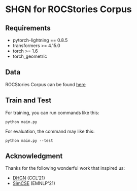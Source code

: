 
# SHGN for ROCStories Corpus

## Requirements
- pytorch-lightning == 0.8.5
- transformers >= 4.15.0
- torch >= 1.6
- torch_geometric

## Data
ROCStories Corpus can be found [here](https://github.com/JianGuanTHU/StoryEndGen/tree/master/data)

## Train and Test
For training, you can run commands like this:
```
python main.py
```
For evaluation, the command may like this:
```
python main.py --test
```


## Acknowledgment
Thanks for the following wonderful work that inspired us:
- [DHGN](https://github.com/xcfcode/DHGN) (CCL'21)
- [SimCSE](https://github.com/princeton-nlp/SimCSE) (EMNLP'21)
